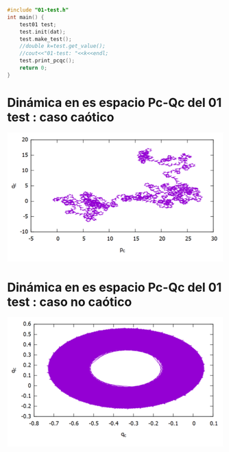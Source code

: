 ```cpp
#include "01-test.h"
int main() {
    test01 test;
    test.init(dat);
    test.make_test();
    //double k=test.get_value();
    //cout<<"01-test: "<<k<<endl;
    test.print_pcqc();
    return 0;
}
```
# Dinámica en es espacio Pc-Qc del 01 test : caso caótico

![Alt text](https://raw.githubusercontent.com/RamiroBelmarM/01-Test/main/test/test_image_caos.png )

# Dinámica en es espacio Pc-Qc del 01 test : caso no caótico

![Alt text](https://raw.githubusercontent.com/RamiroBelmarM/01-Test/main/test/test_image_no_caos.png )